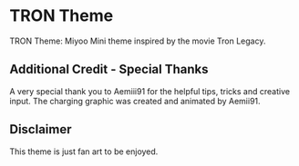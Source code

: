 # TRON Theme

TRON Theme: Miyoo Mini theme inspired by the movie Tron Legacy.

## Additional Credit - Special Thanks

A very special thank you to Aemiii91 for the helpful tips, tricks and creative input. The charging graphic was created and animated by Aemii91.

## Disclaimer
This theme is just fan art to be enjoyed.